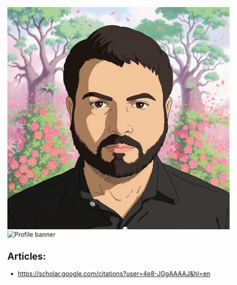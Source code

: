 ![[diptu](https://scholar.google.com/citations?user=4e8-JGgAAAAJ&hl=en)](./img/gibli_diptu.jpg)
![Profile banner](https://i.imgur.com/VNP2tTx.gif)


## Articles:
- https://scholar.google.com/citations?user=4e8-JGgAAAAJ&hl=en
